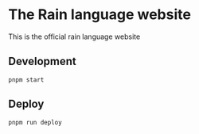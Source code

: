 # The Rain language website

This is the official rain language website

## Development
`pnpm start`

## Deploy
`pnpm run deploy`